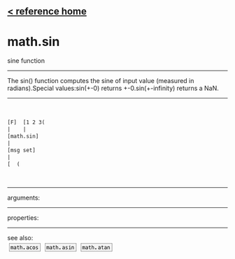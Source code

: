 [< reference home](ceammc_lib.html)
---

# math.sin


sine function

---

The sin() function computes the sine of input value (measured in radians).Special values:sin(+-0) returns +-0.sin(+-infinity) returns a NaN.<br>


---


```


[F]  [1 2 3(
|    |
[math.sin]
|
[msg set]
|
[  (

            
```

---
arguments:


---
properties:


---
see also:<br>
[![math.acos](img/object_math.acos.png)](math.acos.html)
[![math.asin](img/object_math.asin.png)](math.asin.html)
[![math.atan](img/object_math.atan.png)](math.atan.html)

